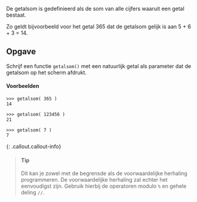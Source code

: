 De getalsom is gedefinieerd als de som van alle cijfers waaruit een getal bestaat.

Zo geldt bijvoorbeeld voor het getal 365 dat de getalsom gelijk is aan 5 + 6 + 3 = 14.

## Opgave
Schrijf een functie `getalsom()` met een natuurlijk getal als parameter dat de getalsom op het scherm afdrukt.

#### Voorbeelden
```
>>> getalsom( 365 )
14
```
```
>>> getalsom( 123456 )
21
```
```
>>> getalsom( 7 )
7
```

{: .callout.callout-info}
> #### Tip
> Dit kan je zowel met de begrensde als de voorwaardelijke herhaling programmeren. De voorwaardelijke herhaling zal echter het eenvoudigst zijn. Gebruik hierbij de operatoren modulo `%` en gehele deling `//`.